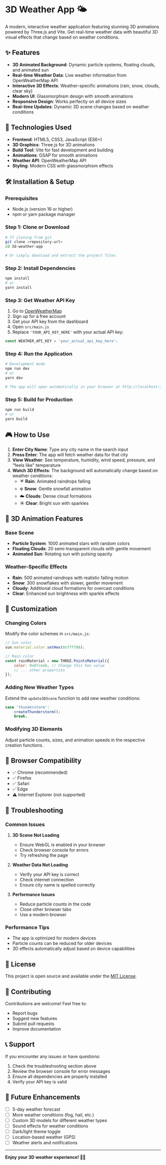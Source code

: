 # 3D Weather App 🌤️

A modern, interactive weather application featuring stunning 3D animations powered by Three.js and Vite. Get real-time weather data with beautiful 3D visual effects that change based on weather conditions.

## ✨ Features

- **3D Animated Background**: Dynamic particle systems, floating clouds, and animated sun
- **Real-time Weather Data**: Live weather information from OpenWeatherMap API
- **Interactive 3D Effects**: Weather-specific animations (rain, snow, clouds, clear sky)
- **Modern UI**: Glassmorphism design with smooth animations
- **Responsive Design**: Works perfectly on all device sizes
- **Real-time Updates**: Dynamic 3D scene changes based on weather conditions

## 🚀 Technologies Used

- **Frontend**: HTML5, CSS3, JavaScript (ES6+)
- **3D Graphics**: Three.js for 3D animations
- **Build Tool**: Vite for fast development and building
- **Animations**: GSAP for smooth animations
- **Weather API**: OpenWeatherMap API
- **Styling**: Modern CSS with glassmorphism effects

## 🛠️ Installation & Setup

### Prerequisites
- Node.js (version 16 or higher)
- npm or yarn package manager

### Step 1: Clone or Download
```bash
# If cloning from git
git clone <repository-url>
cd 3d-weather-app

# Or simply download and extract the project files
```

### Step 2: Install Dependencies
```bash
npm install
# or
yarn install
```

### Step 3: Get Weather API Key
1. Go to [OpenWeatherMap](https://openweathermap.org/)
2. Sign up for a free account
3. Get your API key from the dashboard
4. Open `src/main.js`
5. Replace `'YOUR_API_KEY_HERE'` with your actual API key:

```javascript
const WEATHER_API_KEY = 'your_actual_api_key_here';
```

### Step 4: Run the Application
```bash
# Development mode
npm run dev
# or
yarn dev

# The app will open automatically in your browser at http://localhost:3000
```

### Step 5: Build for Production
```bash
npm run build
# or
yarn build
```

## 🎮 How to Use

1. **Enter City Name**: Type any city name in the search input
2. **Press Enter**: The app will fetch weather data for that city
3. **View Weather**: See temperature, humidity, wind speed, pressure, and "feels like" temperature
4. **Watch 3D Effects**: The background will automatically change based on weather conditions:
   - ☔ **Rain**: Animated raindrops falling
   - ❄️ **Snow**: Gentle snowfall animation
   - ☁️ **Clouds**: Dense cloud formations
   - ☀️ **Clear**: Bright sun with sparkles

## 🌟 3D Animation Features

### Base Scene
- **Particle System**: 1000 animated stars with random colors
- **Floating Clouds**: 20 semi-transparent clouds with gentle movement
- **Animated Sun**: Rotating sun with pulsing opacity

### Weather-Specific Effects
- **Rain**: 500 animated raindrops with realistic falling motion
- **Snow**: 300 snowflakes with slower, gentler movement
- **Cloudy**: Additional cloud formations for overcast conditions
- **Clear**: Enhanced sun brightness with sparkle effects

## 🎨 Customization

### Changing Colors
Modify the color schemes in `src/main.js`:

```javascript
// Sun color
sun.material.color.setHex(0xffff88);

// Rain color
const rainMaterial = new THREE.PointsMaterial({
    color: 0x87ceeb, // Change this hex value
    // ... other properties
});
```

### Adding New Weather Types
Extend the `update3DScene` function to add new weather conditions:

```javascript
case 'thunderstorm':
    createThunderstorm();
    break;
```

### Modifying 3D Elements
Adjust particle counts, sizes, and animation speeds in the respective creation functions.

## 📱 Browser Compatibility

- ✅ Chrome (recommended)
- ✅ Firefox
- ✅ Safari
- ✅ Edge
- ⚠️ Internet Explorer (not supported)

## 🔧 Troubleshooting

### Common Issues

1. **3D Scene Not Loading**
   - Ensure WebGL is enabled in your browser
   - Check browser console for errors
   - Try refreshing the page

2. **Weather Data Not Loading**
   - Verify your API key is correct
   - Check internet connection
   - Ensure city name is spelled correctly

3. **Performance Issues**
   - Reduce particle counts in the code
   - Close other browser tabs
   - Use a modern browser

### Performance Tips

- The app is optimized for modern devices
- Particle counts can be reduced for older devices
- 3D effects automatically adjust based on device capabilities

## 📄 License

This project is open source and available under the [MIT License](LICENSE).

## 🤝 Contributing

Contributions are welcome! Feel free to:
- Report bugs
- Suggest new features
- Submit pull requests
- Improve documentation

## 📞 Support

If you encounter any issues or have questions:
1. Check the troubleshooting section above
2. Review the browser console for error messages
3. Ensure all dependencies are properly installed
4. Verify your API key is valid

## 🎯 Future Enhancements

- [ ] 5-day weather forecast
- [ ] More weather conditions (fog, hail, etc.)
- [ ] Custom 3D models for different weather types
- [ ] Sound effects for weather conditions
- [ ] Dark/light theme toggle
- [ ] Location-based weather (GPS)
- [ ] Weather alerts and notifications

---

**Enjoy your 3D weather experience! 🌈✨**
